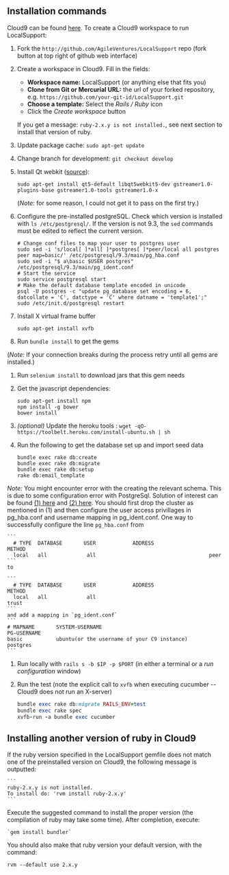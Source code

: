 ## Installation commands

Cloud9 can be found [here](https://c9.io/). To create a Cloud9 workspace to run LocalSupport:

1. Fork the `http://github.com/AgileVentures/LocalSupport` repo (fork button at top right of github web interface)
1. Create a workspace in Cloud9. Fill in the fields:
    - **Workspace name:** LocalSupport (or anything else that fits you)
    - **Clone from Git or Mercurial URL:** the url of your forked repository, e.g. `https://github.com/your-git-id/LocalSupport.git`
    - **Choose a template:** Select the *Rails / Ruby* icon
    - Click the *Create workspace* button
   
   If you get a message: `ruby-2.x.y is not installed.`, see next section to install that version of ruby.

1. Update package cache: `sudo apt-get update`
   
    
1. Change branch for development: `git checkout develop`


1. Install Qt webkit ([source](https://github.com/thoughtbot/capybara-webkit/wiki/Installing-Qt-and-compiling-capybara-webkit)): 

    `sudo apt-get install qt5-default libqt5webkit5-dev gstreamer1.0-plugins-base gstreamer1.0-tools gstreamer1.0-x`
    
    (*Note:* for some reason, I could not get it to pass on the first try.)

1. Configure the pre-installed postgreSQL. Check which version is installed with `ls /etc/postgresql/`. If the version is not 9.3, the `sed` commands must be edited to reflect the current version. 

    ```Shell
    # Change conf files to map your user to postgres user
    sudo sed -i 's/local[ ]*all[ ]*postgres[ ]*peer/local all postgres peer map=basic/' /etc/postgresql/9.3/main/pg_hba.conf
    sudo sed -i "$ a\basic $USER postgres" /etc/postgresql/9.3/main/pg_ident.conf
    # Start the service
    sudo service postgresql start
    # Make the default database template encoded in unicode
    psql -U postgres -c "update pg_database set encoding = 6, datcollate = 'C', datctype = 'C' where datname = 'template1';"
    sudo /etc/init.d/postgresql restart
    ```
  
1. Install X virtual frame buffer

    `sudo apt-get install xvfb`

1. Run `bundle install` to get the gems

 (*Note:* If your connection breaks during the process retry until all gems are installed.)

1. Run `selenium install` to download jars that this gem needs

1. Get the javascript dependencies:

    ```Shell
    sudo apt-get install npm
    npm install -g bower
    bower install
    ```

1. *(optional)* Update the heroku tools : `wget -qO- https://toolbelt.heroku.com/install-ubuntu.sh | sh`

1. Run the following to get the database set up and import seed data

    ```Shell
    bundle exec rake db:create
    bundle exec rake db:migrate
    bundle exec rake db:setup
    rake db:email_template
    ```

*Note:*  You might encounter error with the creating the relevant schema. This is due to some configuration error with PostgreSql. Solution of interest can be found [(1) here](https://github.com/AgileVentures/LocalSupport/wiki/PostgreSQL-problems-in-Debian) and [(2) here](https://github.com/AgileVentures/LocalSupport/wiki/Installation#peer-authentication-fails-for-user-postgres). You should first drop the cluster as mentioned in (1) and then configure the user access privillages in pg_hba.conf and username mapping in pg_ident.conf. One way to successfully configure the line `pg_hba.conf` from

    ```
      # TYPE  DATABASE       USER            ADDRESS                 METHOD
      local   all             all                                     peer
    ```
    to 

    ```
      # TYPE  DATABASE       USER            ADDRESS                 METHOD
      local   all             all                                     trust
    ```
    and add a mapping in `pg_ident.conf`
    ```
    # MAPNAME       SYSTEM-USERNAME                                         PG-USERNAME
    basic           ubuntu(or the username of your C9 instance)             postgres
    ```

1. Run locally with `rails s -b $IP -p $PORT` (in either a terminal or a *run configuration* window)

1. Run the test (note the explicit call to `xvfb` when executing cucumber -- Cloud9 does not run an X-server)

    ```ruby
    bundle exec rake db:migrate RAILS_ENV=test  
    bundle exec rake spec
    xvfb-run -a bundle exec cucumber
    ```

## Installing another version of ruby in Cloud9

If the ruby version specified in the LocalSupport gemfile does not match one of the preinstalled version on Cloud9, the following message is outputted:

    ```
    ruby-2.x.y is not installed.
    To install do: 'rvm install ruby-2.x.y'
    ```
    
Execute the suggested command to install the proper version (the compilation of ruby may take some time). After completion, execute:
    
    `gem install bundler`

You should also make that ruby version your default version, with the command:

`rvm --default use 2.x.y`

